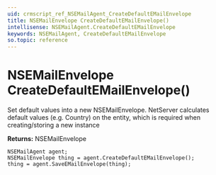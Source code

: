 ```yaml
---
uid: crmscript_ref_NSEMailAgent_CreateDefaultEMailEnvelope
title: NSEMailEnvelope CreateDefaultEMailEnvelope()
intellisense: NSEMailAgent.CreateDefaultEMailEnvelope
keywords: NSEMailAgent, CreateDefaultEMailEnvelope
so.topic: reference
---
```


# NSEMailEnvelope CreateDefaultEMailEnvelope()

Set default values into a new NSEMailEnvelope.
NetServer calculates default values (e.g. Country) on the entity, which is required when creating/storing a new instance

**Returns:** NSEMailEnvelope

```crmscript
NSEMailAgent agent;
NSEMailEnvelope thing = agent.CreateDefaultEMailEnvelope();
thing = agent.SaveEMailEnvelope(thing);
```

